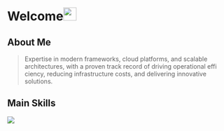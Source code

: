 


<h1 >Welcome<img src="https://raw.githubusercontent.com/iampavangandhi/iampavangandhi/master/gifs/Hi.gif" width="30px"></h1>


## About Me

> Expertise in modern frameworks, cloud platforms, and scalable architectures, with a proven track record of driving operational effi ciency,
reducing infrastructure costs, and delivering innovative solutions.

## Main Skills
<p>
  <a href="https://skillicons.dev">
    <img src="https://skillicons.dev/icons?i=nodejs,js,typescript,nest,vue,nuxtjs,jest,react,angular,yarn,bun,ruby,rails,redis,php,laravel,java,spring,cs,python,golang,rust,dotnet,linux,aws,azure,git,kubernetes,docker,postgres,mongodb,mysql,neovim,vscode" />
  </a>
</p>

##
